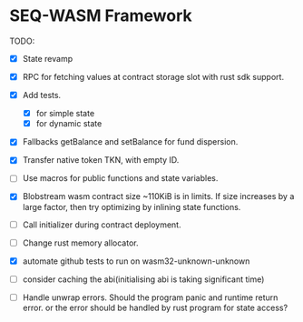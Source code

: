 # SEQ-WASM Framework

TODO:
- [x] State revamp

- [x] RPC for fetching values at contract storage slot with rust sdk support.

- [x] Add tests. 
    - [x] for simple state 
    - [x] for dynamic state 

- [x] Fallbacks getBalance and setBalance for fund dispersion.

- [x] Transfer native token TKN, with empty ID.

- [ ] Use macros for public functions and state variables.

- [x] Blobstream wasm contract size ~110KiB is in limits. If size increases by a large factor, then try optimizing by inlining state functions.

- [ ] Call initializer during contract deployment.

- [ ] Change rust memory allocator.

- [x] automate github tests to run on wasm32-unknown-unknown

- [ ] consider caching the abi(initialising abi is taking significant time)

- [ ] Handle unwrap errors. Should the program panic and runtime return error. or the error should be handled by rust program for state access?
